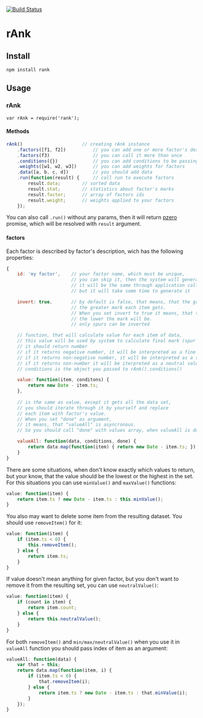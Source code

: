 [![Build Status](https://travis-ci.org/artjock/rAnk.png)](https://travis-ci.org/artjock/rAnk)

rAnk
====

## Install

    npm install rank

## Usage

### rAnk

    var rAnk = require('rank');
    
#### Methods

```javascript
rAnk()                      // creating rAnk instance
    .factors([f1, f2])          // you can add one or more factor's description
    .factors(f3)                // you can call it more than once
    .conditions({})             // you can add conditions to be passing in each factor
    .weights([w1, w2, w3])      // you can add weights for factors
    .data([a, b, c, d])         // you should add data
    .run(function(result) {     // call run to execute factors
        result.data;        // sorted data
        result.stat;        // statistics about factor's marks
        result.factor;      // array of factors ids
        result.weight;      // weights applied to your factors
    });
```
        
You can also call `.run()` without any params, then it will return [pzero](https://github.com/artjock/pzero) promise, which will be resolved with `result` argument.

#### factors

Each factor is described by factor's description, wich has the following properties:

```javascript
{
    id: 'my factor',    // your factor name, which must be unique,
                        // you can skip it, then the system will generate it for you
                        // it will be the same through application calls,
                        // but it will take some time to generate it

    invert: true,       // by default is false, that means, that the greater value you have,
                        // the greater mark each item gets.
                        // When you set invert to true it means, that the greater value you have,
                        // the lower the mark will be.
                        // only spurs can be inverted

    // function, that will calculate value for each item of data,
    // this value will be used by system to calculate final mark (spur or fine)
    // it should return number
    // if it returns negative number, it will be interpreted as a fine and marked in the range [-1, 0]
    // if it returns non-negative number, it will be interpreted as a spur and marked the range [0, 1]
    // if it returns non-number it will be iterpreted as a neutral value
    // conditions is the object you passed to rAnk().conditions()

    value: function(item, conditons) {
        return new Date - item.ts;
    },
    
    // is the same as value, except it gets all the data set,
    // you should iterate through it by yourself and replace
    // each item with factor's value.
    // When you set "done" as argument,
    // it means, that "valueAll" is asyncronous.
    // So you should call "done" with values array, when valueAll is done

    valueAll: function(data, conditions, done) {
        return data.map(function(item) { return new Date - item.ts; });
    }
}
```
    
There are some situations, when don't know exactly which values to return, but your know, that the value should be the lowest or the highest in the set. For this situations you can use `minValue()` and `maxValue()` functions:

```javascript
value: function(item) {
    return item.ts ? new Date - item.ts : this.minValue();
}
```
    
You also may want to delete some item from the resulting dataset. You should use `removeItem()` for it:

```javascript
value: function(item) {
    if (item.ts < 0) {
        this.removeItem();
    } else {
        return item.ts;
    }
}
```
    
If value doesn't mean anything for given factor, but you don't want to remove it from the resulting set, you can use `neutralValue()`:

```javascript
value: function(item) {
    if (count in item) {
        return item.count;
    } else {
        return this.neutralValue();
    }
}
```
    
For both `removeItem()` and `min/max/neutralValue()` when you use it in `valueAll` function you should pass index of item as an argument:

```javascript
valueAll: function(data) {
    var that = this;
    return data.map(function(item, i) {
        if (item.ts < 0) {
            that.removeItem(i);
        } else {
            return item.ts ? new Date - item.ts : that.minValue(i);
        }
    });
}
```

